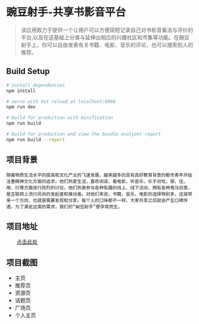 # 豌豆射手-共享书影音平台

> 该应用致力于提供一个让用户可以方便简短记录自己对书影音看法与评价的平台,以及在这基础上分类与延伸出相应的兴趣社区和市集等功能。在豌豆射手上，你可以自由发表有关书籍、电影、音乐的评论，也可以搜索别人的推荐。


## Build Setup

``` bash
# install dependencies
npm install

# serve with hot reload at localhost:8080
npm run dev

# build for production with minification
npm run build

# build for production and view the bundle analyzer report
npm run build --report
```

## 项目背景
```
随着物质生活水平的提高和文化产业的飞速发展，越来越多的具有良好教育背景的都市青年开始注重精神文化方面的追求，他们热爱生活，喜欢阅读、看电影、听音乐，乐于对吃、穿、住、用、行等方面进行热烈的讨论。他们热衷参与各种有趣的线上、线下活动，拥有各种鬼马创意，是互联网上流行风尚的发起者和推动者。对他们来说，书籍、音乐、电影的选择特别多，这就带来一个方向，也就是需要发现和分享。每个人的口味都不一样，大家共享之后就会产生口碑传递。为了满足这类的需求，我们的“豌豆射手”便孕育而生。

```
## 项目地址
&emsp;&emsp;[点击此处](www.yjchen.top)
## 项目截图
+ 主页
+ 推荐页
+ 资源页
+ 话题页
+ 广场页
+ 个人主页
